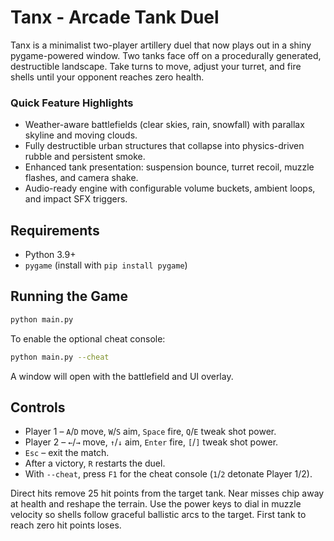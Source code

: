 # Tanx - Arcade Tank Duel

Tanx is a minimalist two-player artillery duel that now plays out in a shiny
pygame-powered window. Two tanks face off on a procedurally generated,
destructible landscape. Take turns to move, adjust your turret, and fire shells
until your opponent reaches zero health.

### Quick Feature Highlights

* Weather-aware battlefields (clear skies, rain, snowfall) with parallax skyline and moving clouds.
* Fully destructible urban structures that collapse into physics-driven rubble and persistent smoke.
* Enhanced tank presentation: suspension bounce, turret recoil, muzzle flashes, and camera shake.
* Audio-ready engine with configurable volume buckets, ambient loops, and impact SFX triggers.

## Requirements

* Python 3.9+
* `pygame` (install with `pip install pygame`)

## Running the Game

```bash
python main.py
```

To enable the optional cheat console:

```bash
python main.py --cheat
```

A window will open with the battlefield and UI overlay.

## Controls

* Player 1 – `A`/`D` move, `W`/`S` aim, `Space` fire, `Q`/`E` tweak shot power.
* Player 2 – `←`/`→` move, `↑`/`↓` aim, `Enter` fire, `[`/`]` tweak shot power.
* `Esc` – exit the match.
* After a victory, `R` restarts the duel.
* With `--cheat`, press `F1` for the cheat console (`1`/`2` detonate Player 1/2).

Direct hits remove 25 hit points from the target tank. Near misses chip away at
health and reshape the terrain. Use the power keys to dial in muzzle velocity so
shells follow graceful ballistic arcs to the target. First tank to reach zero
hit points loses.
